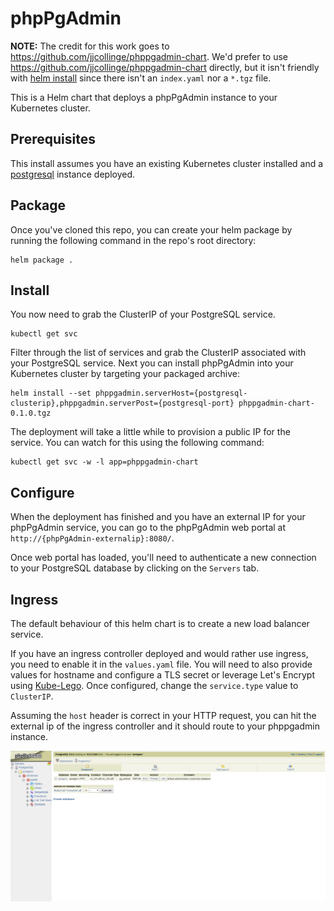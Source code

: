 # phpPgAdmin

**NOTE:** The credit for this work goes to https://github.com/jjcollinge/phppgadmin-chart.
We'd prefer to use https://github.com/jjcollinge/phppgadmin-chart directly,
but it isn't friendly with
[helm install](https://helm.sh/docs/helm/#helm-install)
since there isn't an `index.yaml` nor a `*.tgz` file.

This is a Helm chart that deploys a phpPgAdmin instance to your Kubernetes cluster.

## Prerequisites
This install assumes you have an existing Kubernetes cluster installed and a [postgresql](https://github.com/kubernetes/charts/tree/master/stable/postgresql) instance deployed.

## Package
Once you've cloned this repo, you can create your helm package by running the following command in the repo's root directory:
```
helm package .
```

## Install
You now need to grab the ClusterIP of your PostgreSQL service.
```
kubectl get svc 
```
Filter through the list of services and grab the ClusterIP associated with your PostgreSQL service. Next you can install phpPgAdmin into your Kubernetes cluster by targeting your packaged archive:
```
helm install --set phppgadmin.serverHost={postgresql-clusterip},phppgadmin.serverPost={postgresql-port} phppgadmin-chart-0.1.0.tgz
```
The deployment will take a little while to provision a public IP for the service. You can watch for this using the following command:
```
kubectl get svc -w -l app=phppgadmin-chart
```

## Configure
When the deployment has finished and you have an external IP for your phpPgAdmin service, you can go to the phpPgAdmin web portal at `http://{phpPgAdmin-externalip}:8080/`.

Once web portal has loaded, you'll need to authenticate a new connection to your PostgreSQL database by clicking on the `Servers` tab.

## Ingress
The default behaviour of this helm chart is to create a new load balancer service.

If you have an ingress controller deployed and would rather use ingress, you need to enable it in the `values.yaml` file.
You will need to also provide values for hostname and configure a TLS secret or leverage Let's Encrypt using [Kube-Lego](https://github.com/jetstack/kube-lego). Once configured, change the `service.type` value to `ClusterIP`.

Assuming the `host` header is correct in your HTTP request, you can hit the external ip of the ingress controller and it should route to your phppgadmin instance.

<img src="images/psql.PNG" />